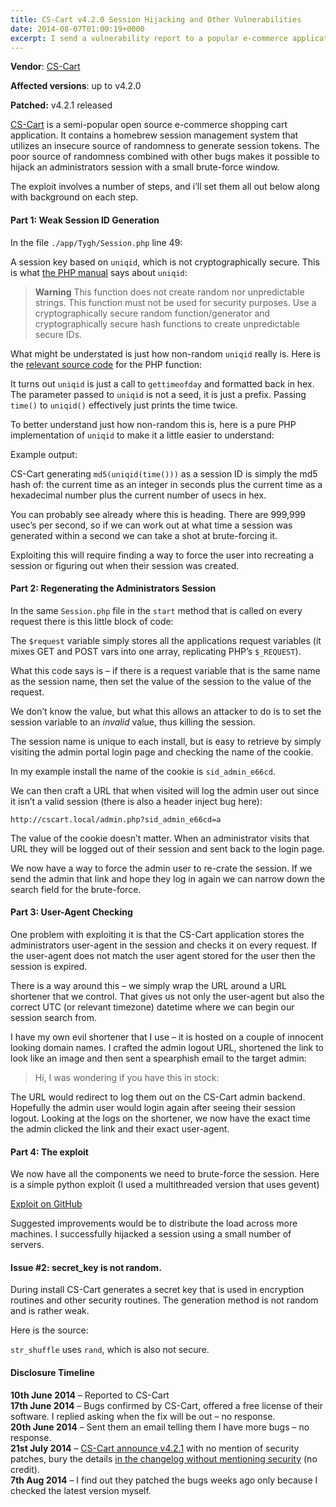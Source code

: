 ```yaml
---
title: CS-Cart v4.2.0 Session Hijacking and Other Vulnerabilities
date: 2014-08-07T01:00:19+0000
excerpt: I send a vulnerability report to a popular e-commerce application and then deal with the developers
---
```



**Vendor**: [CS-Cart](http://www.cs-cart.com/)

**Affected versions**: up to v4.2.0

**Patched:** v4.2.1 released

[CS-Cart](http://www.cs-cart.com/) is a semi-popular open source e-commerce shopping cart application. It contains a homebrew session management system that utilizes an insecure source of randomness to generate session tokens. The poor source of randomness combined with other bugs makes it possible to hijack an administrators session with a small brute-force window.

The exploit involves a number of steps, and i’ll set them all out below along with background on each step.

#### Part 1: Weak Session ID Generation

In the file `./app/Tygh/Session.php` line 49:

A session key based on `uniqid`, which is not cryptographically secure. This is what [the PHP manual](http://au1.php.net/uniqid) says about `uniqid`:

> **Warning** This function does not create random nor unpredictable strings. This function must not be used for security purposes. Use a cryptographically secure random function/generator and cryptographically secure hash functions to create unpredictable secure IDs.

What might be understated is just how non-random `uniqid` really is. Here is the [relevant source code](https://github.com/php/php-src/blob/af6c11c5f060870d052a2b765dc634d9e47d0f18/ext/standard/uniqid.c#L44-L87) for the PHP function:

It turns out `uniqid` is just a call to `gettimeofday` and formatted back in hex. The parameter passed to `uniqid` is not a seed, it is just a prefix. Passing `time()` to `uniqid()` effectively just prints the time twice.

To better understand just how non-random this is, here is a pure PHP implementation of `uniqid` to make it a little easier to understand:

Example output:

CS-Cart generating `md5(uniqid(time()))` as a session ID is simply the md5 hash of: the current time as an integer in seconds plus the current time as a hexadecimal number plus the current number of usecs in hex.

You can probably see already where this is heading. There are 999,999 usec’s per second, so if we can work out at what time a session was generated within a second we can take a shot at brute-forcing it.

Exploiting this will require finding a way to force the user into recreating a session or figuring out when their session was created.

#### Part 2: Regenerating the Administrators Session

In the same `Session.php` file in the `start` method that is called on every request there is this little block of code:

The `$request` variable simply stores all the applications request variables (it mixes GET and POST vars into one array, replicating PHP’s `$_REQUEST`).

What this code says is – if there is a request variable that is the same name as the session name, then set the value of the session to the value of the request.

We don’t know the value, but what this allows an attacker to do is to set the session variable to an *invalid* value, thus killing the session.

The session name is unique to each install, but is easy to retrieve by simply visiting the admin portal login page and checking the name of the cookie.

In my example install the name of the cookie is `sid_admin_e66cd`.

We can then craft a URL that when visited will log the admin user out since it isn’t a valid session (there is also a header inject bug here):

`http://cscart.local/admin.php?sid_admin_e66cd=a`

The value of the cookie doesn’t matter. When an administrator visits that URL they will be logged out of their session and sent back to the login page.

We now have a way to force the admin user to re-crate the session. If we send the admin that link and hope they log in again we can narrow down the search field for the brute-force.

#### Part 3: User-Agent Checking

One problem with exploiting it is that the CS-Cart application stores the administrators user-agent in the session and checks it on every request. If the user-agent does not match the user agent stored for the user then the session is expired.

There is a way around this – we simply wrap the URL around a URL shortener that we control. That gives us not only the user-agent but also the correct UTC (or relevant timezone) datetime where we can begin our session search from.

I have my own evil shortener that I use – it is hosted on a couple of innocent looking domain names. I crafted the admin logout URL, shortened the link to look like an image and then sent a spearphish email to the target admin:

> Hi, I was wondering if you have this in stock:

The URL would redirect to log them out on the CS-Cart admin backend. Hopefully the admin user would login again after seeing their session logout. Looking at the logs on the shortener, we now have the exact time the admin clicked the link and their exact user-agent.

#### Part 4: The exploit

We now have all the components we need to brute-force the session. Here is a simple python exploit (I used a multithreaded version that uses gevent)

[Exploit on GitHub](https://gist.github.com/nikcub/a0686e48ddeb943fd610)

Suggested improvements would be to distribute the load across more machines. I successfully hijacked a session using a small number of servers.

#### Issue #2: secret_key is not random.

During install CS-Cart generates a secret key that is used in encryption routines and other security routines. The generation method is not random and is rather weak.

Here is the source:

`str_shuffle` uses `rand`, which is also not secure.

#### Disclosure Timeline

**10th June 2014** – Reported to CS-Cart<br/>
**17th June 2014** – Bugs confirmed by CS-Cart, offered a free license of their software. I replied asking when the fix will be out – no response.<br/>
**20th June 2014** – Sent them an email telling them I have more bugs – no response.<br/>
**21st July 2014** – [CS-Cart announce v4.2.1](http://blog.cs-cart.com/2014/07/21/cs-cart-4-2-1-released-new-styles-e-mail-marketing-and-more/) with no mention of security patches, bury the details [in the changelog without mentioning security](http://www.cs-cart.com/changelog421.html) (no credit).<br/>
**7th Aug 2014** – I find out they patched the bugs weeks ago only because I checked the latest version myself.

